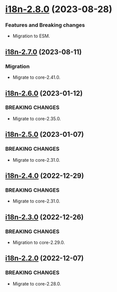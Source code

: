 <a name="i18n-2.8.0"></a>
# [i18n-2.8.0](https://github.com/ditsmod/ditsmod/releases/tag/i18n-2.8.0) (2023-08-28)

### Features and Breaking changes

- Migration to ESM.

<a name="i18n-2.7.0"></a>
## [i18n-2.7.0](https://github.com/ditsmod/ditsmod/releases/tag/i18n-2.7.0) (2023-08-11)

### Migration

- Migrate to core-2.41.0.

<a name="i18n-2.6.0"></a>
## [i18n-2.6.0](https://github.com/ditsmod/ditsmod/releases/tag/i18n-2.6.0) (2023-01-12)

### BREAKING CHANGES

- Migrate to core-2.35.0.

<a name="i18n-2.5.0"></a>
## [i18n-2.5.0](https://github.com/ditsmod/ditsmod/releases/tag/i18n-2.5.0) (2023-01-07)

### BREAKING CHANGES

- Migrate to core-2.31.0.

<a name="i18n-2.4.0"></a>
## [i18n-2.4.0](https://github.com/ditsmod/ditsmod/releases/tag/i18n-2.4.0) (2022-12-29)

### BREAKING CHANGES

- Migrate to core-2.31.0.

<a name="i18n-2.3.0"></a>
## [i18n-2.3.0](https://github.com/ditsmod/ditsmod/releases/tag/i18n-2.3.0) (2022-12-26)

### BREAKING CHANGES

- Migration to core-2.29.0.

<a name="i18n-2.2.0"></a>
## [i18n-2.2.0](https://github.com/ditsmod/ditsmod/releases/tag/i18n-2.2.0) (2022-12-07)

### BREAKING CHANGES

- Migrate to core-2.28.0.
